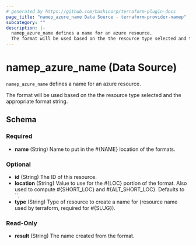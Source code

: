 ```yaml
---
# generated by https://github.com/hashicorp/terraform-plugin-docs
page_title: "namep_azure_name Data Source - terraform-provider-namep"
subcategory: ""
description: |-
  namep_azure_name defines a name for an azure resource.
  The format will be used based on the the resource type selected and the appropriate format string.
---
```


# namep_azure_name (Data Source)

`namep_azure_name` defines a name for an azure resource.

The format will be used based on the the resource type selected and the appropriate format string.



<!-- schema generated by tfplugindocs -->
## Schema

### Required

- **name** (String) Name to put in the #{NAME} location of the formats.

### Optional

- **id** (String) The ID of this resource.
- **location** (String) Value to use for the #{LOC} portion of the format.  Also used to compute #{SHORT_LOC} and #{ALT_SHORT_LOC}. Defaults to ``.
- **type** (String) Type of resource to create a name for (resource name used by terraform, required for #{SLUG}).

### Read-Only

- **result** (String) The name created from the format.


